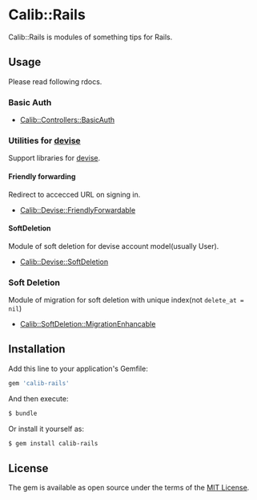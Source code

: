 # Calib::Rails
Calib::Rails is modules of something tips for Rails.

## Usage
Please read following rdocs.

### Basic Auth
- [Calib::Controllers::BasicAuth](http://www.rubydoc.info/gems/calib-rails/Calib/Controllers/BasicAuth)

### Utilities for [devise](https://github.com/plataformatec/devise)
Support libraries for [devise](https://github.com/plataformatec/devise).

#### Friendly forwarding
Redirect to accecced URL on signing in.

- [Calib::Devise::FriendlyForwardable](http://www.rubydoc.info/gems/calib-rails/Calib/Devise/FriendlyForwardable)

####  SoftDeletion
Module of soft deletion for devise account model(usually User).

- [Calib::Devise::SoftDeletion](http://www.rubydoc.info/gems/calib-rails/Calib/Devise/SoftDeletion)

### Soft Deletion
Module of migration for soft deletion with unique index(not `delete_at = nil`)
- [Calib::SoftDeletion::MigrationEnhancable](http://www.rubydoc.info/gems/calib-rails/Calib/SoftDeletion/MigrationEnhancable)

## Installation
Add this line to your application's Gemfile:

```ruby
gem 'calib-rails'
```

And then execute:
```bash
$ bundle
```

Or install it yourself as:
```bash
$ gem install calib-rails
```

## License
The gem is available as open source under the terms of the [MIT License](http://opensource.org/licenses/MIT).
